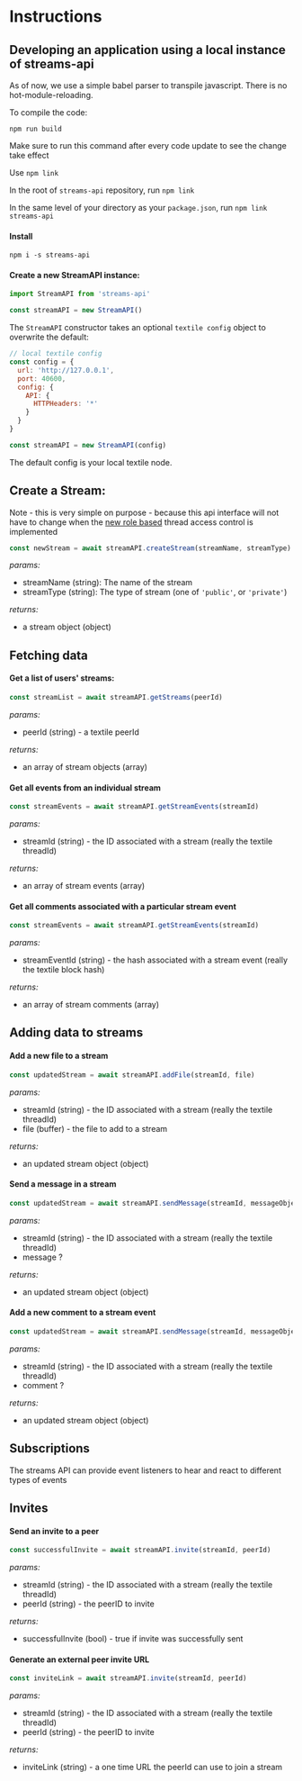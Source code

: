 # Instructions

## Developing an application using a local instance of streams-api

As of now, we use a simple babel parser to transpile javascript. There is no hot-module-reloading.

To compile the code:

`npm run build`

Make sure to run this command after every code update to see the change take effect

Use `npm link`

In the root of `streams-api` repository, run `npm link`

In the same level of your directory as your `package.json`, run `npm link streams-api`

#### Install

`npm i -s streams-api`

#### Create a new StreamAPI instance:

```js
import StreamAPI from 'streams-api'

const streamAPI = new StreamAPI()
```

The `StreamAPI` constructor takes an optional `textile config` object to overwrite the default:

```js
// local textile config
const config = {
  url: 'http://127.0.0.1',
  port: 40600,
  config: {
    API: {
      HTTPHeaders: '*'
    }
  }
}

const streamAPI = new StreamAPI(config)
```

The default config is your local textile node.

## Create a Stream:

Note - this is very simple on purpose - because this api interface will not have to change when the [new role based](https://github.com/textileio/go-textile/issues/694) thread access control is implemented

```js
const newStream = await streamAPI.createStream(streamName, streamType)
```

_params:_

- streamName (string): The name of the stream
- streamType (string): The type of stream (one of `'public'`, or `'private'`)

_returns:_

- a stream object (object)

## Fetching data

#### Get a list of users' streams:

```js
const streamList = await streamAPI.getStreams(peerId)
```

_params:_

- peerId (string) - a textile peerId

_returns:_

- an array of stream objects (array)

#### Get all events from an individual stream

```js
const streamEvents = await streamAPI.getStreamEvents(streamId)
```

_params:_

- streamId (string) - the ID associated with a stream (really the textile threadId)

_returns:_

- an array of stream events (array)

#### Get all comments associated with a particular stream event

```js
const streamEvents = await streamAPI.getStreamEvents(streamId)
```

_params:_

- streamEventId (string) - the hash associated with a stream event (really the textile block hash)

_returns:_

- an array of stream comments (array)

## Adding data to streams

#### Add a new file to a stream

```js
const updatedStream = await streamAPI.addFile(streamId, file)
```

_params:_

- streamId (string) - the ID associated with a stream (really the textile threadId)
- file (buffer) - the file to add to a stream

_returns:_

- an updated stream object (object)

#### Send a message in a stream

```js
const updatedStream = await streamAPI.sendMessage(streamId, messageObject)
```

_params:_

- streamId (string) - the ID associated with a stream (really the textile threadId)
- message ?

_returns:_

- an updated stream object (object)

#### Add a new comment to a stream event

```js
const updatedStream = await streamAPI.sendMessage(streamId, messageObject)
```

_params:_

- streamId (string) - the ID associated with a stream (really the textile threadId)
- comment ?

_returns:_

- an updated stream object (object)

## Subscriptions

The streams API can provide event listeners to hear and react to different types of events

## Invites

#### Send an invite to a peer

```js
const successfulInvite = await streamAPI.invite(streamId, peerId)
```

_params:_

- streamId (string) - the ID associated with a stream (really the textile threadId)
- peerId (string) - the peerID to invite

_returns:_

- successfulInvite (bool) - true if invite was successfully sent

#### Generate an external peer invite URL

```js
const inviteLink = await streamAPI.invite(streamId, peerId)
```

_params:_

- streamId (string) - the ID associated with a stream (really the textile threadId)
- peerId (string) - the peerID to invite

_returns:_

- inviteLink (string) - a one time URL the peerId can use to join a stream
